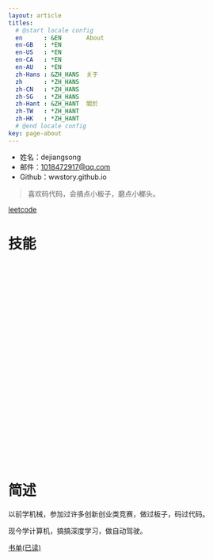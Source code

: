 ```yaml
---
layout: article
titles:
  # @start locale config
  en      : &EN       About
  en-GB   : *EN
  en-US   : *EN
  en-CA   : *EN
  en-AU   : *EN
  zh-Hans : &ZH_HANS  关于
  zh      : *ZH_HANS
  zh-CN   : *ZH_HANS
  zh-SG   : *ZH_HANS
  zh-Hant : &ZH_HANT  關於
  zh-TW   : *ZH_HANT
  zh-HK   : *ZH_HANT
  # @end locale config
key: page-about
---
```



- 姓名：dejiangsong
- 邮件：1018472917@qq.com
- Github：wwstory.github.io

> 喜欢码代码，会搞点小板子，磨点小榔头。

[leetcode](https://github.com/wwstory/leetcode)

# 技能

<script src="https://cdn.bootcss.com/echarts/4.3.0/echarts.min.js"></script>
<div id="chart" style="width:100%; height:400px;">
</div>
<script type="text/javascript">
    var myChart = echarts.init(document.getElementById('chart'));
    var option = 
{
    title: [{
        text: '语言',
        x: '10%',
        textAlign: 'center'
    },
    {
        text: '算法',
        x: '35%',
        textAlign: 'center'
    },
    {
        text: '基础',
        x: '60%',
        textAlign: 'center'
    },
    {
        text: '底层',
        x: '85%',
        textAlign: 'center'
    },
    {
        text: '机器学习',
        x: '10%',
        y: '50%',
        textAlign: 'center'
    },
    {
        text: '深度学习',
        x: '35%',
        y: '50%',
        textAlign: 'center'
    },
    {
        text: 'web开发',
        x: '60%',
        y: '50%',
        textAlign: 'center'
    },
    {
        text: 'other',
        x: '85%',
        y: '50%',
        textAlign: 'center'
    },],
    tooltip: {
        trigger: 'axis'
    },
    // legend: {
    //     x: 'center',
    //     data: [
    //         '语言', 
    //         '算法', 
    //         '基础', 
    //         '底层', 
    //         '机器学习', '线性模型', '神经网络', '决策树', '支持向量机', '聚类', '贝叶斯分类器', '概率图模型', '特征选择与稀疏学习', '降维与度量学习', '集成学习', '半监督学习', '强化学习',
    //         '深度学习', 'CNN', 'RNN', 'GAN', 'optim', 'object detection', 'driverless', 'face',
    //         'web开发', 'jvm', '设计模式', 'spring', 'mysql', 'mybatis', 'redis', 'mongodb', 'mq', 'docker', '微服务', 'nginx', 'vue',
    //         'other', 'arduino', '51', 'STM32', 'nvidia xavier', '机械', 'ros', 'qt', 'flask',
    //         ]
    // },
    // 0：基本不知, 1：入门, 2：进阶, 3：应用, 4：熟练, 5：掌握
    radar: [
        {
            indicator: [
                { text: 'python', max: 5 },
                { text: 'java', max: 5 },
                { text: 'c/c++', max: 5 },
                { text: 'go', max: 5 },
                { text: 'c#', max: 5 },
            ],
            center: ['15%', '30%'],
            radius: 50,
            title: {
                text: 'abc'
            }
        },
        {
            indicator: [
                { text: '数学', max: 5 },
                { text: '表', max: 5 },
                { text: '树', max: 5 },
                { text: '图', max: 5 },
                { text: '分冶', max: 5 },
                { text: '回溯', max: 5 },
                { text: '动态规划', max: 5 },
                { text: '贪心', max: 5 },
            ],
            center: ['35%', '30%'],
            radius: 50,
        },
        {
            indicator: [
                { text: '数据结构', max: 5 },
                { text: '计算机组成原理', max: 5 },
                { text: '操作系统', max: 5 },
                { text: '计算机网络', max: 5 },
                { text: 'linux', max: 5 },
                { text: '微机原理', max: 5 },
                { text: '编译原理', max: 5 },
            ],
            center: ['60%', '30%'],
            radius: 50
        },
        {
            indicator: [
                { text: 'c/c++库', max: 5 },
                { text: '编译器', max: 5 },
                { text: 'linux内核', max: 5 },
                { text: '机器学习库', max: 5 },
                { text: '深度学习库', max: 5 },
                { text: 'jvm', max: 5 },
                { text: 'python vm', max: 5 },
            ],
            center: ['85%', '30%'],
            radius: 50
        },
        {
            indicator: [
                { text: '广度', max: 5 },
                { text: '深度', max: 5 },
                { text: '理解', max: 5 },
                { text: '原理', max: 5 },
                { text: '代码', max: 5 },
                { text: '应用', max: 5 },
            ],
            center: ['15%', '80%'],
            radius: 50
        },
        {
            indicator: [
                { text: '广度', max: 5 },
                { text: '深度', max: 5 },
                { text: '理解', max: 5 },
                { text: '原理', max: 5 },
                { text: '代码', max: 5 },
                { text: '应用', max: 5 },
            ],
            center: ['35%', '80%'],
            radius: 50
        },
        {
            indicator: [
                { text: '广度', max: 5 },
                { text: '深度', max: 5 },
                { text: '理解', max: 5 },
                { text: '原理', max: 5 },
                { text: '代码', max: 5 },
                { text: '应用', max: 5 },
            ],
            center: ['60%', '80%'],
            radius: 50
        },
        {
            indicator: [
                { text: '广度', max: 5 },
                { text: '深度', max: 5 },
                { text: '理解', max: 5 },
                { text: '原理', max: 5 },
                { text: '代码', max: 5 },
                { text: '应用', max: 5 },
            ],
            center: ['85%', '80%'],
            radius: 50
        },
    ],
    series: [
        {
            type: 'radar',
            tooltip: {
                trigger: 'item'
            },
            itemStyle: { normal: { areaStyle: { type: 'default' } } },
            data: [
                {
                    name: '语言',
                    value: [4, 3, 2, 1, 2]
                }
            ]
        },
        {
            type: 'radar',
            radarIndex: 1,
            tooltip: {
                trigger: 'item'
            },
            itemStyle: { normal: { areaStyle: { type: 'default' } } },
            data: [
                {
                    name: '算法',
                    value: [0, 3, 2, 2, 2, 2, 2, 1]
                }
            ]
        },
        {
            type: 'radar',
            radarIndex: 2,
            tooltip: {
                trigger: 'item'
            },
            itemStyle: { normal: { areaStyle: { type: 'default' } } },
            data: [
                {
                    name: '基础',
                    value: [4, 0, 0, 0, 4, 3, 0]
                }
            ]
        },
        {
            type: 'radar',
            radarIndex: 3,
            tooltip: {
                trigger: 'item'
            },
            itemStyle: { normal: { areaStyle: { type: 'default' } } },
            data: [
                {
                    name: '底层',
                    value: [0, 0, 1, 2, 4, 2, 0],
                }
            ]
        },
        {
            type: 'radar',
            radarIndex: 4,
            tooltip: {
                trigger: 'item'
            },
            data: [
                {
                    name: '线性模型',
                    value: [4, 4, 4, 4, 4, 5],
                },
                {
                    name: '神经网络',
                    value: [4, 4, 4, 4, 4, 5],
                },
                {
                    name: '决策树',
                    value: [3, 3, 4, 3, 0, 0],
                },
                {
                    name: '支持向量机',
                    value: [3, 2, 2, 0, 0, 0],
                },
                {
                    name: '聚类',
                    value: [3, 2, 2, 1, 0, 0],
                },
                {
                    name: '贝叶斯分类器',
                    value: [2, 2, 2, 1, 0, 0],
                },
                {
                    name: '概率图模型',
                    value: [2, 1, 1, 0, 0, 0],
                },
                {
                    name: '特征选择与稀疏学习',
                    value: [3, 2, 2, 2, 1, 0],
                },
                {
                    name: '降维与度量学习',
                    value: [3, 2, 2, 1, 0, 0],
                },
                {
                    name: '集成学习',
                    value: [3, 2, 2, 2, 0, 0],
                },
                {
                    name: '半监督学习',
                    value: [3, 2, 2, 1, 0, 0],
                },
                {
                    name: '强化学习',
                    value: [3, 2, 2, 1, 0, 0],
                },
            ]
        },
        {
            type: 'radar',
            radarIndex: 5,
            tooltip: {
                trigger: 'item'
            },
            data: [
                {
                    name: 'CNN',
                    value: [4, 3, 3, 3, 4, 4],
                },
                {
                    name: 'RNN',
                    value: [2, 2, 3, 1, 0, 1],
                },
                {
                    name: 'GAN',
                    value: [4, 3, 3, 3, 0, 2],
                },
                {
                    name: 'optim优化',
                    value: [3, 2, 2, 2, 2, 2],
                },
                {
                    name: 'object detection',
                    value: [2, 2, 2, 2, 0, 0],
                },
                {
                    name: 'driverless',
                    value: [2, 1, 1, 0, 0, 0],
                },
                {
                    name: 'face',
                    value: [3, 2, 3, 2, 3, 2],
                },
            ]
        },
        {
            type: 'radar',
            radarIndex: 6,
            tooltip: {
                trigger: 'item'
            },
            data: [
                {
                    name: 'jvm',
                    value: [2, 1, 1, 1, 0, 0],
                },
                {
                    name: '设计模式',
                    value: [2, 1, 1, 1, 0, 0],
                },
                {
                    name: 'spring',
                    value: [3, 3, 3, 2, 1, 1],
                },
                {
                    name: 'mysql',
                    value: [3, 2, 2, 1, 3, 3],
                },
                {
                    name: 'mybatis',
                    value: [2, 1, 2, 1, 0, 0],
                },
                {
                    name: 'redis',
                    value: [3, 3, 3, 2, 2, 0],
                },
                {
                    name: 'mongodb',
                    value: [1, 1, 1, 1, 1, 0],
                },
                {
                    name: 'mq',
                    value: [2, 1, 1, 1, 1, 0],
                },
                {
                    name: 'docker',
                    value: [1, 1, 1, 0, 0, 0],
                },
                {
                    name: '微服务',
                    value: [0, 0, 0, 0, 0, 0],
                },
                {
                    name: 'nginx',
                    value: [0, 0, 0, 0, 0, 0],
                },
                {
                    name: 'vue',
                    value: [2, 1, 2, 1, 1, 1],
                },
            ]
        },
        {
            type: 'radar',
            radarIndex: 7,
            tooltip: {
                trigger: 'item'
            },
            data: [
                {
                    name: 'arduino',
                    value: [5, 5, 4, 4, 5, 5],
                },
                {
                    name: '51',
                    value: [4, 3, 4, 3, 3, 3],
                },
                {
                    name: 'STM32',
                    value: [2, 1, 1, 1, 1, 1],
                },
                {
                    name: 'nvidia xavier',
                    value: [2, 2, 2, 0, 1, 1],
                },
                {
                    name: '机械',
                    value: [3, 2, 2, 2, 0, 1],
                },
                {
                    name: 'ros',
                    value: [2, 2, 1, 1, 1, 1],
                },
                {
                    name: 'qt',
                    value: [2, 2, 2, 1, 1, 1],
                },
                {
                    name: 'flask',
                    value: [2, 2, 2, 1, 2, 1],
                },
            ]
        },
    ]
};
    // 使用刚指定的配置项和数据显示图表。
    myChart.setOption(option);
</script>


# 简述

以前学机械，参加过许多创新创业类竞赛，做过板子，码过代码。

现今学计算机，搞搞深度学习，做自动驾驶。

[书单(已读)](/note/2019/08/01/book-list-readed)
